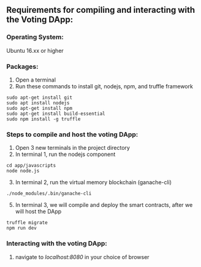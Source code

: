 
## **Requirements for compiling and interacting with the Voting DApp:**

### **Operating System**:
Ubuntu 16.xx or higher 

### **Packages**: 
1. Open a terminal 
2. Run these commands to install git, nodejs, npm, and truffle framework
```
sudo apt-get install git
sudo apt install nodejs
sudo apt-get install npm
sudo apt-get install build-essential
sudo npm install -g truffle
```

### **Steps to compile and host the voting DApp**:
1. Open 3 new terminals in the project directory
2. In terminal 1, run the nodejs component
```
cd app/javascripts
node node.js
```
3. In terminal 2, run the virtual memory blockchain (ganache-cli)
```
./node_modules/.bin/ganache-cli
```
5. In terminal 3, we will compile and deploy the smart contracts, after we will host the DApp
```
truffle migrate
npm run dev
```

### **Interacting with the voting DApp**:
1. navigate to *localhost:8080* in your choice of browser


